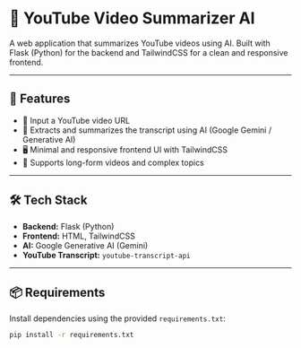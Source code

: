 # 🎥 YouTube Video Summarizer AI

A web application that summarizes YouTube videos using AI. Built with Flask (Python) for the backend and TailwindCSS for a clean and responsive frontend.

---

## 🚀 Features

- 🔗 Input a YouTube video URL
- 🤖 Extracts and summarizes the transcript using AI (Google Gemini / Generative AI)
- 🖥️ Minimal and responsive frontend UI with TailwindCSS
- 🧠 Supports long-form videos and complex topics

---

## 🛠️ Tech Stack

- **Backend:** Flask (Python)
- **Frontend:** HTML, TailwindCSS
- **AI:** Google Generative AI (Gemini)
- **YouTube Transcript:** `youtube-transcript-api`

---

## 📦 Requirements

Install dependencies using the provided `requirements.txt`:

```bash
pip install -r requirements.txt
